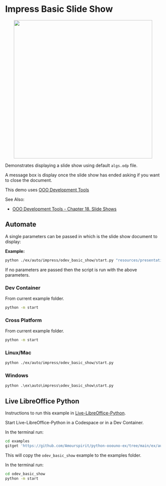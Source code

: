 # Impress Basic Slide Show

<p align="center">
    <img src="https://user-images.githubusercontent.com/4193389/198407936-7865b1c2-75b7-4530-8598-a1ce52821752.png" width="448" height="448">
</p>

Demonstrates displaying a slide show using default `algs.odp` file.

A message box is display once the slide show has ended asking if you want to close the document.

This demo uses [OOO Development Tools]

See Also:

- [OOO Development Tools - Chapter 18. Slide Shows](https://python-ooo-dev-tools.readthedocs.io/en/latest/odev/part3/chapter18.html)

## Automate

A single parameters can be passed in which is the slide show document to display:

**Example:**

```sh
python ./ex/auto/impress/odev_basic_show/start.py "resources/presentation/algs.ppt"
```

If no parameters are passed then the script is run with the above parameters.

### Dev Container

From current example folder.

```sh
python -m start
```

### Cross Platform

From current example folder.

```sh
python -m start
```

### Linux/Mac

```sh
python ./ex/auto/impress/odev_basic_show/start.py
```

### Windows

```ps
python .\ex\auto\impress\odev_basic_show\start.py
```

## Live LibreOffice Python

Instructions to run this example in [Live-LibreOffice-Python](https://github.com/Amourspirit/live-libreoffice-python).

Start Live-LibreOffice-Python in a Codespace or in a Dev Container.

In the terminal run:

```bash
cd examples
gitget 'https://github.com/Amourspirit/python-ooouno-ex/tree/main/ex/auto/impress/odev_basic_show'
```

This will copy the `odev_basic_show` example to the examples folder.

In the terminal run:

```bash
cd odev_basic_show
python -m start
```

[OOO Development Tools]: https://python-ooo-dev-tools.readthedocs.io/en/latest/

